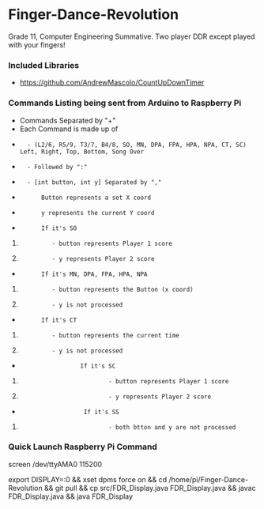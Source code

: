 # Finger-Dance-Revolution
Grade 11, Computer Engineering Summative. Two player DDR except played with your fingers!

### Included Libraries
- https://github.com/AndrewMascolo/CountUpDownTimer

### Commands Listing being sent from Arduino to Raspberry Pi
- Commands Separated by "+"
- 	Each Command is made up of
- 		- (L2/6, R5/9, T3/7, B4/8, SO, MN, DPA, FPA, HPA, NPA, CT, SC) Left, Right, Top, Bottom, Song Over
- 		- Followed by ":" 
- 		- [int button, int y] Separated by ","
- 			Button represents a set X coord
- 			y represents the current Y coord
- 			If it's SO
1. 				- button represents Player 1 score
2. 				- y represents Player 2 score
- 			If it's MN, DPA, FPA, HPA, NPA
1. 				- button represents the Button (x coord)
2. 				- y is not processed
- 			If it's CT
1. 				- button represents the current time
2. 				- y is not processed
-                      If it's SC
1.                              - button represents Player 1 score
2.                              - y represents Player 2 score
-                       If it's SS
1.                              - both btton and y are not processed
	 
### Quick Launch Raspberry Pi Command
screen /dev/ttyAMA0 115200

export DISPLAY=:0 && xset dpms force on && cd /home/pi/Finger-Dance-Revolution && git pull && cp src/FDR_Display.java FDR_Display.java && javac FDR_Display.java && java FDR_Display
